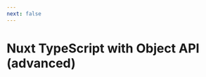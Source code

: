 ```yaml
---
next: false
---
```


# Nuxt TypeScript with Object API (advanced)

<Example name="object-api/advanced" />
